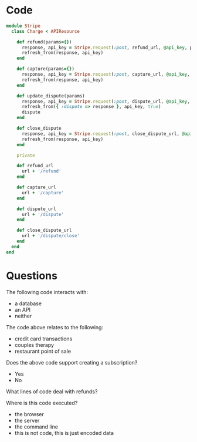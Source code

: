 # Code

```rb
module Stripe
  class Charge < APIResource

    def refund(params={})
      response, api_key = Stripe.request(:post, refund_url, @api_key, params)
      refresh_from(response, api_key)
    end

    def capture(params={})
      response, api_key = Stripe.request(:post, capture_url, @api_key, params)
      refresh_from(response, api_key)
    end

    def update_dispute(params)
      response, api_key = Stripe.request(:post, dispute_url, @api_key, params)
      refresh_from({ :dispute => response }, api_key, true)
      dispute
    end

    def close_dispute
      response, api_key = Stripe.request(:post, close_dispute_url, @api_key)
      refresh_from(response, api_key)
    end

    private

    def refund_url
      url + '/refund'
    end

    def capture_url
      url + '/capture'
    end

    def dispute_url
      url + '/dispute'
    end

    def close_dispute_url
      url + '/dispute/close'
    end
  end
end
```

# Questions

The following code interacts with:
  - a database
  - an API
  - neither

The code above relates to the following:
  - credit card transactions
  - couples therapy
  - restaurant point of sale

Does the above code support creating a subscription?
  - Yes
  - No

What lines of code deal with refunds?

Where is this code executed?
  - the browser
  - the server
  - the command line
  - this is not code, this is just encoded data
